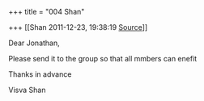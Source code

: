 +++
title = "004 Shan"

+++
[[Shan	2011-12-23, 19:38:19 [Source](https://groups.google.com/g/samskrita/c/k0umzsd6Ag0)]]



Dear Jonathan,



Please send it to the group so that all mmbers can enefit



Thanks in advance



Visva Shan  
  

